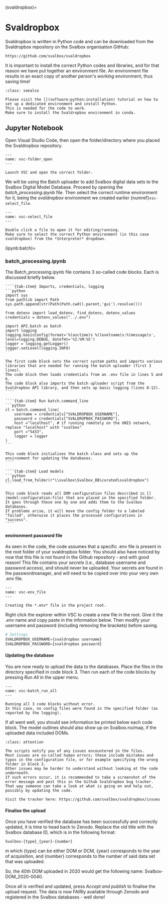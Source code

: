 (svaldropbox)=
# Svaldropbox

Svaldropbox is written in Python code and can be downloaded from the Svaldropbox repository on the Svalbox organisation GitHub:

```
https://github.com/svalbox/svaldropbox
```

It is important to install the correct Python codes and libraries, and for that reason we have put together an environment file.
An environment file results in an exact copy of another person's working environment, thus saving time!


````{admonition} Requires Python installation
:class: seealso

Please visit the [](software:python:installation) tutorial on how to set up a dedicated environment and install Python.
This is needed for the code to work. 
Make sure to install the Svaldropbox environment in conda.
````

## Jupyter Notebook

Open Visual Studio Code, then open the folder/directory where you placed the Svaldropbox repository.

```{figure} ./figs/vsc-folder_open.gif
---
name: vsc-folder_open
---

Launch VSC and open the correct folder.

```

We will be using the Batch uploader to add Svalbox digital data sets to the Svalbox Digital Model Database.
Proceed by opening the *batch_processing.ipynb* file.
Then select the correct runtime environment for it, being the *svaldropbox* environment we created earlier {numref}`vsc-select_file`. 

```{figure} ./figs/vsc-select_file.gif
---
name: vsc-select_file
---

Double click a file to open it for editing/running.
Make sure to select the correct Python environment (in this case svaldropbox) from the *Interpreter* dropdown.
```
(ipynb:batch)=
### batch_processing.ipynb

The Batch_processing.ipynb file contains 3 so-called code blocks.
Each is discussed briefly below.


`````{tab-set}
````{tab-item} Imports, credentials, logging
```python
import sys
from pathlib import Path
sys.path.append(str(Path(Path.cwd().parent,'gui').resolve()))

from dotenv import load_dotenv, find_dotenv, dotenv_values
credentials = dotenv_values("../.env")

import API.batch as batch
import logging
logging.basicConfig(format='%(asctime)s %(levelname)s:%(message)s', level=logging.DEBUG, datefmt='%I:%M:%S')
logger = logging.getLogger()
logger.setLevel(logging.INFO)
```

The first code block sets the correct system paths and imports various libraries that are needed for running the batch uploader (first 3 lines).
The code block then loads credentials from an .env file in lines 5 and 6.
The code block also imports the batch uploader script from the Svaldropbox API library, and then sets up basic logging (lines 8-12).
````

````{tab-item} Run batch.command_line
```python
cl = batch.command_line(
    username = credentials["SVALDROPBOX_USERNAME"],
    password = credentials["SVALDROPBOX_PASSWORD"],
    host ="localhost", # if running remotely on the UNIS network, replace "localhost" with "svalbox"
    port ="5433",
    logger = logger
)
```

This code block initialises the batch class and sets up the environment for updating the databases.
````

````{tab-item} Load models
```python
cl.load_from_folder(r"\\svalbox\Svalbox_DB\curated\svaldropbox")
```

This code block reads all DOM configuration files described in [](model:configuration:file) that are placed in the specified folder.
It goes through these one by one and adds them to the Svalbox databases.
If problems arise, it will move the config folder to a labeled "failed", otherwise it places the processed configurations in "success".
````
`````

#### environment password file

As seen in the code, the code assumes that a specific .env file is present in the root folder of your svaldropbox folder.
You should also have noticed by now that this file is not found in the Github repository - and with good reason!
This file contains your *secrets* (i.e., database username and password access), and should never be uploaded.
Your secrets are found in the passwordmanager, and will need to be copied over into your very own .env file.

```{figure} ./figs/vsc-env_file.gif
---
name: vsc-env_file
---

Creating the *.env* file in the project root.
```

Right click the explorer within VSC to create a new file in the root.
Give it the *.env* name and copy paste in the information below.
Then modify your username and password (including removing the brackets) before saving.

````python
# Settings
SVALDROPBOX_USERNAME={svaldropbox username}
SVALDROPBOX_PASSWORD={svaldropbox password}
````

#### Updating the database

You are now ready to upload the data to the databases.
Place the [](model:configuration:file) files in the directory specified in [](ipynb:batch) code block 3.
Then run each of the code blocks by pressing *Run All* in the upper menu.

```{figure} ./figs/vsc-batch_run_all.gif
---
name: vsc-batch_run_all
---

Running all 3 code blocks without error.
In this case, no config files were found in the specified folder (as reported by the logging).
```

If all went well, you should see information be printed below each code block.
The model outlines should also show up on Svalbox.no/map, if the uploaded data included DOMs.

````{admonition} Experiencing issues?
:class: attention

The scripts notify you of any issues encountered in the files.
Most issues are so-called human errors; these include mistakes and typos in the configuration file, or for example specifying the wrong folder in block 3.
Other issues may be harder to understand without looking at the code underneath.
If such errors occur, it is recommended to take a screenshot of the error message and post this in the Github Svaldropbox bug tracker.
That way someone can take a look at what is going on and help out, possibly by updating the code.

Visit the tracker here: https://github.com/svalbox/svaldropbox/issues
````

#### Finalise the upload

Once you have verified the database has been successfully and correctly updated, it is time to head back to Zenodo.
Replace the old title with the Svalbox database ID, which is in the following format:

```
Svalbox-{type}_{year}-{number}
```
in which {type} can be either DOM or DCM, {year} corresponds to the year of acquisition, and {number} corresponds to the number of said data set that was uploaded.

So, the 40th DOM uploaded in 2020 would get the following name: Svalbox-DOM_2020-0040.

Once all is verified and updated, press *Accept and publish* to finalise the upload request.
The data is now FAIRly available through Zenodo and registered in the Svalbox databases - well done!

